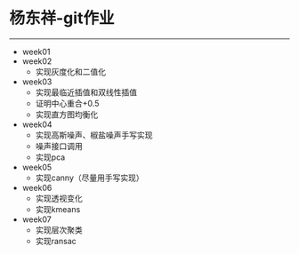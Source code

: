 # 杨东祥-git作业
---
* week01
* week02
  * 实现灰度化和二值化
* week03
  * 实现最临近插值和双线性插值
  * 证明中心重合+0.5
  * 实现直方图均衡化
* week04
  * 实现高斯噪声、椒盐噪声手写实现
  * 噪声接口调用
  * 实现pca
* week05
  * 实现canny（尽量用手写实现）
* week06
  * 实现透视变化
  * 实现kmeans
* week07
  * 实现层次聚类
  * 实现ransac


